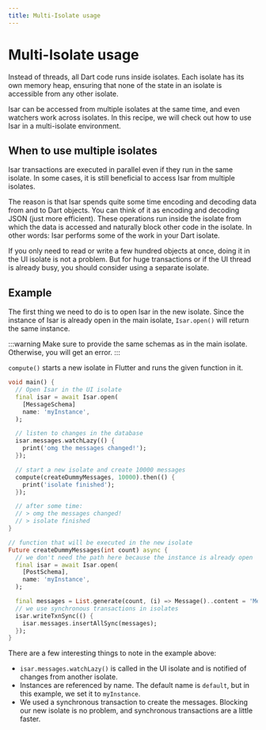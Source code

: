 ```yaml
---
title: Multi-Isolate usage
---
```


# Multi-Isolate usage

Instead of threads, all Dart code runs inside isolates. Each isolate has its own memory heap, ensuring that none of the state in an isolate is accessible from any other isolate.

Isar can be accessed from multiple isolates at the same time, and even watchers work across isolates. In this recipe, we will check out how to use Isar in a multi-isolate environment.

## When to use multiple isolates

Isar transactions are executed in parallel even if they run in the same isolate. In some cases, it is still beneficial to access Isar from multiple isolates.

The reason is that Isar spends quite some time encoding and decoding data from and to Dart objects. You can think of it as encoding and decoding JSON (just more efficient). These operations run inside the isolate from which the data is accessed and naturally block other code in the isolate. In other words: Isar performs some of the work in your Dart isolate.

If you only need to read or write a few hundred objects at once, doing it in the UI isolate is not a problem. But for huge transactions or if the UI thread is already busy, you should consider using a separate isolate.

## Example

The first thing we need to do is to open Isar in the new isolate. Since the instance of Isar is already open in the main isolate, `Isar.open()` will return the same instance.

:::warning
Make sure to provide the same schemas as in the main isolate. Otherwise, you will get an error.
:::

`compute()` starts a new isolate in Flutter and runs the given function in it.

```dart
void main() {
  // Open Isar in the UI isolate
  final isar = await Isar.open(
    [MessageSchema]
    name: 'myInstance',
  );

  // listen to changes in the database
  isar.messages.watchLazy(() {
    print('omg the messages changed!');
  });

  // start a new isolate and create 10000 messages
  compute(createDummyMessages, 10000).then(() {
    print('isolate finished');
  });

  // after some time:
  // > omg the messages changed!
  // > isolate finished
}

// function that will be executed in the new isolate
Future createDummyMessages(int count) async {
  // we don't need the path here because the instance is already open
  final isar = await Isar.open(
    [PostSchema],
    name: 'myInstance',
  );

  final messages = List.generate(count, (i) => Message()..content = 'Message $i');
  // we use synchronous transactions in isolates
  isar.writeTxnSync(() {
    isar.messages.insertAllSync(messages);
  });
}
```

There are a few interesting things to note in the example above:

- `isar.messages.watchLazy()` is called in the UI isolate and is notified of changes from another isolate.
- Instances are referenced by name. The default name is `default`, but in this example, we set it to `myInstance`.
- We used a synchronous transaction to create the messages. Blocking our new isolate is no problem, and synchronous transactions are a little faster.
